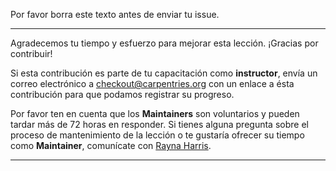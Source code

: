Por favor borra este texto antes de enviar tu issue.

---

Agradecemos tu tiempo y esfuerzo para mejorar esta lección. ¡Gracias por contribuir! 

Si esta contribución es parte de tu capacitación como **instructor**, envía un correo electrónico a [checkout@carpentries.org](mailto:checkout@carpentries.org) con un enlace a ésta contribución para que podamos registrar su progreso.

Por favor ten en cuenta que los **Maintainers** son voluntarios y pueden tardar más de 72 horas en responder. Si tienes alguna pregunta sobre el proceso de mantenimiento de la lección o te gustaría ofrecer su tiempo como **Maintainer**, comunícate con [Rayna Harris](mailto:rayna.harris@gmail.com).

---
